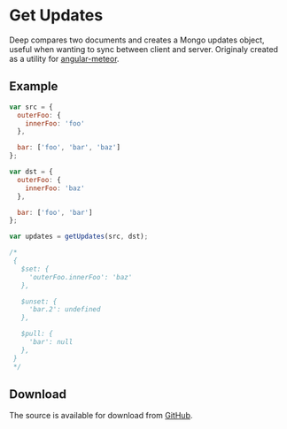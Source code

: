 # Get Updates

Deep compares two documents and creates a Mongo updates object, useful when wanting to sync between client and server.
Originaly created as a utility for [angular-meteor](https://github.com/DAB0mB/angular-meteor.git).

## Example

```js
var src = {
  outerFoo: {
    innerFoo: 'foo'
  },

  bar: ['foo', 'bar', 'baz']
};

var dst = {
  outerFoo: {
    innerFoo: 'baz'
  },

  bar: ['foo', 'bar']
};

var updates = getUpdates(src, dst);

/*
 {
   $set: {
     'outerFoo.innerFoo': 'baz'
   },

   $unset: {
     'bar.2': undefined
   },

   $pull: {
     'bar': null
   },
 }
 */
```

## Download
The source is available for download from [GitHub](http://github.com/DAB0mB/get-updates).
